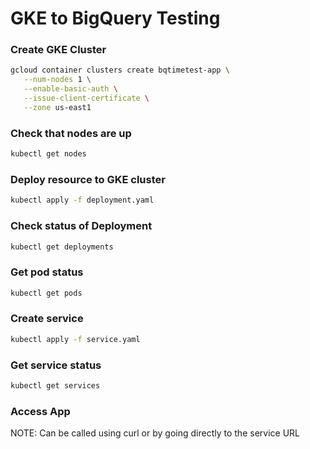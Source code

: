 # GKE to BigQuery Testing

### Create GKE Cluster

```bash
gcloud container clusters create bqtimetest-app \
   --num-nodes 1 \
   --enable-basic-auth \
   --issue-client-certificate \
   --zone us-east1
```

### Check that nodes are up
```bash
kubectl get nodes
```

### Deploy resource to GKE cluster
```bash
kubectl apply -f deployment.yaml
```

### Check status of Deployment
```bash
kubectl get deployments
```

### Get pod status
```bash
kubectl get pods
```

### Create service
```bash
kubectl apply -f service.yaml
```

### Get service status
```bash
kubectl get services
```

### Access App
NOTE: Can be called using curl or by going directly to the service URL
